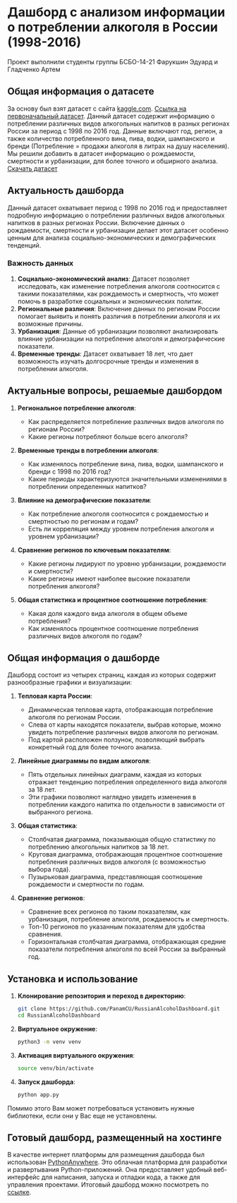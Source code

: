 # Дашборд с анализом информации о потреблении алкоголя в России (1998-2016)
Проект выполнили студенты группы БСБО-14-21 Фарукшин Эдуард и Гладченко Артем

## Общая информация о датасете
За основу был взят датасет с сайта [kaggle.com](https://www.kaggle.com/). [Ссылка на первоначальный датасет](https://www.kaggle.com/datasets/dwdkills/alcohol-consumption-in-russia/data). Данный датасет содержит информацию о потреблении различных видов алкогольных напитков в разных регионах России за период с 1998 по 2016 год. Данные включают год, регион, а также количество потребленного вина, пива, водки, шампанского и бренди (Потребление = продажи алкоголя в литрах на душу населения). Мы решили добавить в датасет информацию о рождаемости, смертности и урбанизации, для более точного и обширного анализа.
[Скачать датасет](https://docs.google.com/spreadsheets/d/e/2PACX-1vTTYt1uMLU8_Tj0jtrBjdaz1I0U4y_2m4vHGjLJ8OWStP9AuntfQfd00D8zvkcit93OK5ysSIBTlSY2/pub?gid=1669335283&single=true&output=csv)

## Актуальность дашборда
Данный датасет охватывает период с 1998 по 2016 год и предоставляет подробную информацию о потреблении различных видов алкогольных напитков в разных регионах России. Включение данных о рождаемости, смертности и урбанизации делает этот датасет особенно ценным для анализа социально-экономических и демографических тенденций.

### Важность данных
1. **Социально-экономический анализ**: Датасет позволяет исследовать, как изменение потребления алкоголя соотносится с такими показателями, как рождаемость и смертность, что может помочь в разработке социальных и экономических политик.
2. **Региональные различия**: Включение данных по регионам России помогает выявить и понять различия в потреблении алкоголя и их возможные причины.
3. **Урбанизация**: Данные об урбанизации позволяют анализировать влияние урбанизации на потребление алкоголя и демографические показатели.
4. **Временные тренды**: Датасет охватывает 18 лет, что дает возможность изучать долгосрочные тренды и изменения в потреблении алкоголя.

## Актуальные вопросы, решаемые дашбордом

1. **Региональное потребление алкоголя**:
   - Как распределяется потребление различных видов алкоголя по регионам России?
   - Какие регионы потребляют больше всего алкоголя?

2. **Временные тренды в потреблении алкоголя**:
   - Как изменялось потребление вина, пива, водки, шампанского и бренди с 1998 по 2016 год?
   - Какие периоды характеризуются значительными изменениями в потреблении определенных напитков?

3. **Влияние на демографические показатели**:
   - Как потребление алкоголя соотносится с рождаемостью и смертностью по регионам и годам?
   - Есть ли корреляция между уровнем потребления алкоголя и уровнем урбанизации?

4. **Сравнение регионов по ключевым показателям**:
   - Какие регионы лидируют по уровню урбанизации, рождаемости и смертности?
   - Какие регионы имеют наиболее высокие показатели потребления алкоголя?

5. **Общая статистика и процентное соотношение потребления**:
   - Какая доля каждого вида алкоголя в общем объеме потребления?
   - Как изменялось процентное соотношение потребления различных видов алкоголя по годам?


## Общая информация о дашборде
Дашборд состоит из четырех страниц, каждая из которых содержит разнообразные графики и визуализации:

1. **Тепловая карта России**:
   - Динамическая тепловая карта, отображающая потребление алкоголя по регионам России.
   - Слева от карты находятся показатели, выбрав которые, можно увидеть потребление различных видов алкоголя по регионам.
   - Под картой расположен ползунок, позволяющий выбрать конкретный год для более точного анализа.

2. **Линейные диаграммы по видам алкоголя**:
   - Пять отдельных линейных диаграмм, каждая из которых отражает тенденцию потребления определенного вида алкоголя за 18 лет.
   - Эти графики позволяют наглядно увидеть изменения в потреблении каждого напитка по отдельности в зависимости от выбранного региона.

3. **Общая статистика**:
   - Столбчатая диаграмма, показывающая общую статистику по потреблению алкогольных напитков за 18 лет.
   - Круговая диаграмма, отображающая процентное соотношение потребления различных видов алкоголя (с возможностью выбора года).
   - Пузырьковая диаграмма, представляющая соотношение рождаемости и смертности по годам.

4. **Сравнение регионов**:
   - Сравнение всех регионов по таким показателям, как урбанизация, потребление алкоголя, рождаемость и смертность.
   - Топ-10 регионов по указанным показателям для удобства сравнения.
   - Горизонтальная столбчатая диаграмма, отображающая средние показатели потребления алкоголя по всей России за выбранный год.

## Установка и использование
1. **Клонирование репозитория и переход в директорию**:
   ```bash
   git clone https://github.com/PanamCU/RussianAlcoholDashboard.git
   cd RussianAlcoholDashboard

2. **Виртуальное окружение**:
   ```bash
   python3 -m venv venv

3. **Активация виртуального окружения**:
   ```bash
   source venv/bin/activate

4. **Запуск дашборда**:
   ```bash
   python app.py

Помимо этого Вам может потребоваться установить нужные библиотеки, если они у Вас еще не установлены.

## Готовый дашборд, размещенный на хостинге
В качестве интернет платформы для размещения дашборда был использован [PythonAnywhere](https://www.pythonanywhere.com/). Это облачная платформа для разработки и развертывания Python-приложений. Она предоставляет удобный веб-интерфейс для написания, запуска и отладки кода, а также для управления проектами. Итоговый дашборд можно посмотреть по [ссылке](http://russiandashboard.pythonanywhere.com/).
